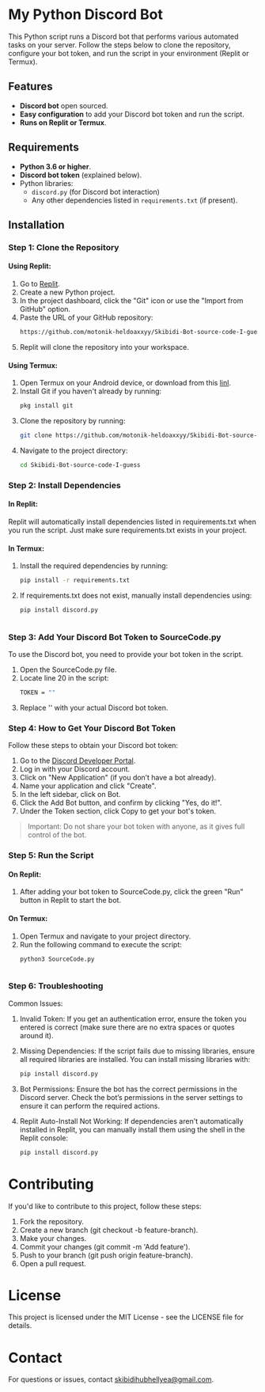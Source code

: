 # My Python Discord Bot

This Python script runs a Discord bot that performs various automated tasks on your server. Follow the steps below to clone the repository, configure your bot token, and run the script in your environment (Replit or Termux).

## Features

- **Discord bot** open sourced.
- **Easy configuration** to add your Discord bot token and run the script.
- **Runs on Replit or Termux**.

## Requirements

- **Python 3.6 or higher**.
- **Discord bot token** (explained below).
- Python libraries:
  - `discord.py` (for Discord bot interaction)
  - Any other dependencies listed in `requirements.txt` (if present).

## Installation

### Step 1: Clone the Repository

#### **Using Replit**:
1. Go to [Replit](https://replit.com/).
2. Create a new Python project.
3. In the project dashboard, click the "Git" icon or use the "Import from GitHub" option.
4. Paste the URL of your GitHub repository:
   ```bash
   https://github.com/motonik-heldoaxxyy/Skibidi-Bot-source-code-I-guess
5. Replit will clone the repository into your workspace.


#### **Using Termux**:
1. Open Termux on your Android device, or download from this [linl]().
2. Install Git if you haven't already by running:
   ```bash
   pkg install git
3. Clone the repository by running:
   ```bash
   git clone https://github.com/motonik-heldoaxxyy/Skibidi-Bot-source-code-I-guess
4. Navigate to the project directory:
   ```bash
   cd Skibidi-Bot-source-code-I-guess

### Step 2: Install Dependencies
#### **In Replit**:
Replit will automatically install dependencies listed in requirements.txt when you run the script. 
Just make sure requirements.txt exists in your project.


#### **In Termux**:
1. Install the required dependencies by running:
   ```bash
   pip install -r requirements.txt

2. If requirements.txt does not exist, manually install dependencies using:
   ```bash
   pip install discord.py



### Step 3: Add Your Discord Bot Token to SourceCode.py
To use the Discord bot, you need to provide your bot token in the script.

1. Open the SourceCode.py file.
2. Locate line 20 in the script:
   ```bash
   TOKEN = ""
3. Replace '' with your actual Discord bot token.



### Step 4: How to Get Your Discord Bot Token
Follow these steps to obtain your Discord bot token:

1. Go to the [Discord Developer Portal](https://discord.com/developers/applications).
2. Log in with your Discord account.
3. Click on "New Application" (if you don’t have a bot already).
4. Name your application and click "Create".
5. In the left sidebar, click on Bot.
6. Click the Add Bot button, and confirm by clicking "Yes, do it!".
7. Under the Token section, click Copy to get your bot's token.
> Important: Do not share your bot token with anyone, as it gives full control of the bot.



### Step 5: Run the Script

#### **On Replit**:
1. After adding your bot token to SourceCode.py, click the green "Run" button in Replit to start the bot.

#### **On Termux**:
1. Open Termux and navigate to your project directory.
2. Run the following command to execute the script:
   ```bash
   python3 SourceCode.py



### Step 6: Troubleshooting
Common Issues:

1. Invalid Token:
If you get an authentication error, ensure the token you entered is correct (make sure there are no extra spaces or quotes around it).

2. Missing Dependencies:
If the script fails due to missing libraries, ensure all required libraries are installed. You can install missing libraries with:
   ```bash
   pip install discord.py

3. Bot Permissions:
Ensure the bot has the correct permissions in the Discord server. Check the bot’s permissions in the server settings to ensure it can perform the required actions.

4. Replit Auto-Install Not Working:
If dependencies aren't automatically installed in Replit, you can manually install them using the shell in the Replit console:
   ```bash
   pip install discord.py

# Contributing

If you'd like to contribute to this project, follow these steps:
1. Fork the repository.
2. Create a new branch (git checkout -b feature-branch).
3. Make your changes.
4. Commit your changes (git commit -m 'Add feature').
5. Push to your branch (git push origin feature-branch).
6. Open a pull request.



# License

This project is licensed under the MIT License - see the LICENSE file for details.

# Contact

For questions or issues, contact skibidihubhellyea@gmail.com.
